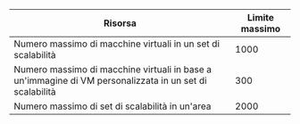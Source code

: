 | Risorsa | Limite massimo |
| --- | --- |
| Numero massimo di macchine virtuali in un set di scalabilità |1000 |
| Numero massimo di macchine virtuali in base a un'immagine di VM personalizzata in un set di scalabilità|300 |
| Numero massimo di set di scalabilità in un'area |2000 |

